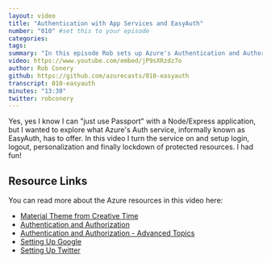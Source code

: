 ```yaml
---
layout: video
title: "Authentication with App Services and EasyAuth"
number: "010" #set this to your episode
categories:
tags:
summary: "In this episode Rob sets up Azure's Authentication and Authorization service, otherwise known as EasyAuth, using an Express application, Google, and Twitter."
video: https://www.youtube.com/embed/jP9sXRzdz7o
author: Rob Conery
github: https://github.com/azurecasts/010-easyauth
transcript: 010-easyauth
minutes: "13:30"
twitter: robconery
---
```


Yes, yes I know I can "just use Passport" with a Node/Express application, but I wanted to explore what Azure's Auth service, informally known as EasyAuth, has to offer. In this video I turn the service on and setup login, logout, personalization and finally lockdown of protected resources. I had fun!

## Resource Links

You can read more about the Azure resources in this video here:

 - [Material Theme from Creative Time](https://www.creative-tim.com/product/material-kit)
 - [Authentication and Authorization](https://docs.microsoft.com/en-us/azure/app-service/overview-authentication-authorization?WT.mc_id=azurecasts-website-robcon)
 - [Authentication and Authorization - Advanced Topics](https://docs.microsoft.com/en-us/azure/app-service/app-service-authentication-how-to?WT.mc_id=azurecasts-website-robcon)
 - [Setting Up Google](https://docs.microsoft.com/en-us/azure/app-service/configure-authentication-provider-google?WT.mc_id=azurecasts-website-robcon)
 - [Setting Up Twitter](https://docs.microsoft.com/en-us/azure/app-service/configure-authentication-provider-twitter?WT.mc_id=azurecasts-website-robcon)
